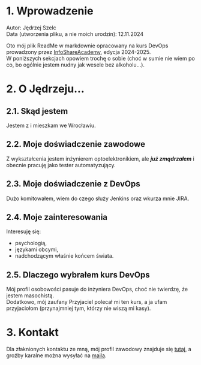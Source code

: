# 1. Wprowadzenie

Autor: Jędrzej Szelc\
Data (utworzenia pliku, a nie moich urodzin): 12.11.2024

Oto mój plik ReadMe w markdownie opracowany na kurs DevOps prowadzony przez [InfoShareAcademy](https://infoshareacademy.com/kurs/kurs-devops-od-podstaw-wieczorowy/), edycja 2024-2025.\
W poniższych sekcjach opowiem trochę o sobie (choć w sumie nie wiem po co, bo ogólnie jestem nudny jak wesele bez alkoholu...).

# 2. O Jędrzeju...

## 2.1. Skąd jestem

Jestem z i mieszkam we Wrocławiu.

## 2.2. Moje doświadczenie zawodowe

Z wykształcenia jestem inżynierem optoelektronikiem, ale ***już zmądrzałem*** i obecnie pracuję jako tester automatyzujący.

## 2.3. Moje doświadczenie z DevOps

Dużo komitowałem, wiem do czego służy Jenkins oraz wkurza mnie JIRA.

## 2.4. Moje zainteresowania

Interesuję się:
- psychologią,
- językami obcymi,
- nadchodzącym właśnie końcem świata.

## 2.5. Dlaczego wybrałem kurs DevOps

Mój profil osobowości pasuje do inżyniera DevOps, choć nie twierdzę, że jestem masochistą.\
Dodatkowo, mój zaufany Przyjaciel polecał mi ten kurs, a ja ufam przyjaciołom (przynajmniej tym, którzy nie wiszą mi kasy).

# 3. Kontakt

Dla złaknionych kontaktu ze mną, mój profil zawodowy znajduje się [tutaj](https://www.linkedin.com/in/andrewszelc/), a groźby karalne można wysyłać na [maila](mailto:jedrzej@jedrzej.info).
